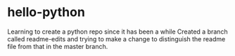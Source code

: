 # hello-python
Learning to create a python repo since it has been a while 
Created a branch called readme-edits and trying to make a 
change to distinguish the readme file from that in the master branch.
